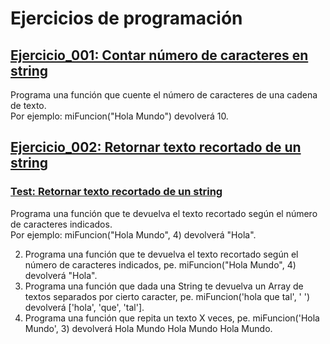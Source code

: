 # Ejercicios de programación

## [Ejercicio_001: Contar número de caracteres en string](https://github.com/clasesucatmarlon/JS_JonMircha/blob/main/programs/Ejercicio_001.js)
Programa una función que cuente el número de caracteres de una cadena de texto.  
Por ejemplo: miFuncion("Hola Mundo") devolverá 10.

## [Ejercicio_002: Retornar texto recortado de un string](https://github.com/clasesucatmarlon/JS_JonMircha/blob/main/programs/TrimCharactersOfString.js)
### [Test: Retornar texto recortado de un string](https://github.com/clasesucatmarlon/JS_JonMircha/blob/main/tests/TrimCharactersOfString.test.js)
Programa una función que te devuelva el texto recortado según el número de caracteres indicados.  
Por ejemplo: miFuncion("Hola Mundo", 4) devolverá "Hola".


2) Programa una función que te devuelva el texto recortado según el número de caracteres indicados, pe. miFuncion("Hola Mundo", 4) devolverá "Hola".
3) Programa una función que dada una String te devuelva un Array de textos separados por cierto caracter, pe. miFuncion('hola que tal', ' ') devolverá ['hola', 'que', 'tal'].
4) Programa una función que repita un texto X veces, pe. miFuncion('Hola Mundo', 3) devolverá Hola Mundo Hola Mundo Hola Mundo.